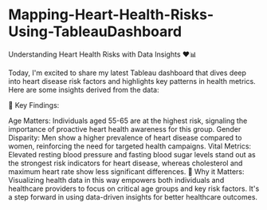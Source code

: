 # Mapping-Heart-Health-Risks-Using-TableauDashboard

 Understanding Heart Health Risks with Data Insights ❤️📊

Today, I'm excited to share my latest Tableau dashboard that dives deep into heart disease risk factors and highlights key patterns in health metrics. Here are some insights derived from the data:

🔎 Key Findings:

Age Matters: Individuals aged 55-65 are at the highest risk, signaling the importance of proactive heart health awareness for this group.
Gender Disparity: Men show a higher prevalence of heart disease compared to women, reinforcing the need for targeted health campaigns.
Vital Metrics: Elevated resting blood pressure and fasting blood sugar levels stand out as the strongest risk indicators for heart disease, whereas cholesterol and maximum heart rate show less significant differences.
🎯 Why it Matters:
Visualizing health data in this way empowers both individuals and healthcare providers to focus on critical age groups and key risk factors. It's a step forward in using data-driven insights for better healthcare outcomes.



